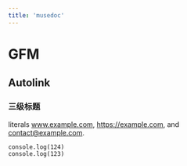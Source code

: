 ```yaml
---
title: 'musedoc'
---
```


# GFM 

## Autolink 

### 三级标题

literals www.example.com, https://example.com, and contact@example.com.

```shell
console.log(124)
console.log(123)
```
